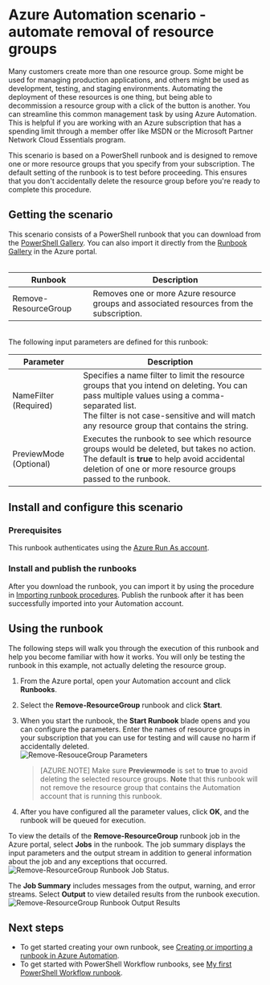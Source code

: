 <properties
    pageTitle="Automate removal of resource groups | Microsoft Azure"
    description="PowerShell Workflow version of an Azure Automation scenario including runbooks to remove all resource groups in your subscription."
    services="automation"
    documentationCenter=""
    authors="MGoedtel"
    manager="jwhit"
    editor=""
	/>
<tags
    ms.service="automation"
    ms.workload="tbd"
    ms.tgt_pltfrm="na"
    ms.devlang="na"
    ms.topic="get-started-article"
    ms.date="09/26/2016"
    ms.author="magoedte"/>

# Azure Automation scenario - automate removal of resource groups

Many customers create more than one resource group. Some might be used for managing production applications, and others might be used as development, testing, and staging environments. Automating the deployment of these resources is one thing, but being able to decommission a resource group with a click of the button is another. You can streamline this common management task by using Azure Automation. This is helpful if you are working with an Azure subscription that has a spending limit through a member offer like MSDN or the Microsoft Partner Network Cloud Essentials program.

This scenario is based on a PowerShell runbook and is designed to remove one or more resource groups that you specify from your subscription. The default setting of the runbook is to test before proceeding. This ensures that you don't accidentally delete the resource group before you're ready to complete this procedure.   

## Getting the scenario

This scenario consists of a PowerShell runbook that you can download from the [PowerShell Gallery](https://www.powershellgallery.com/packages/Remove-ResourceGroup/1.0/DisplayScript). You can also import it directly from the [Runbook Gallery](automation-runbook-gallery.md) in the Azure portal.<br><br>

Runbook | Description|
----------|------------|
Remove-ResourceGroup | Removes one or more Azure resource groups and associated resources from the subscription.  
<br>
The following input parameters are defined for this runbook:

Parameter | Description|
----------|------------|
NameFilter (Required) | Specifies a name filter to limit the resource groups that you intend on deleting. You can pass multiple values using a comma-separated list.<br>The filter is not case-sensitive and will match any resource group that contains the string.|
PreviewMode (Optional) | Executes the runbook to see which resource groups would be deleted, but takes no action.<br>The default is **true** to help avoid accidental deletion of one or more resource groups passed to the runbook.  

## Install and configure this scenario

### Prerequisites

This runbook authenticates using the [Azure Run As account](automation-sec-configure-azure-runas-account.md).    

### Install and publish the runbooks

After you download the runbook, you can import it by using the procedure in [Importing runbook procedures](automation-creating-importing-runbook.md#importing-a-runbook-from-a-file-into-Azure-Automation). Publish the runbook after it has been successfully imported into your Automation account.


## Using the runbook

The following steps will walk you through the execution of this runbook and help you become familiar with how it works. You will only be testing the runbook in this example, not actually deleting the resource group.  

1. From the Azure portal, open your Automation account and click **Runbooks**.
2. Select the **Remove-ResourceGroup** runbook and click **Start**.
3. When you start the runbook, the **Start Runbook** blade opens and you can configure the parameters. Enter the names of resource groups in your subscription that you can use for testing and will cause no harm if accidentally deleted.<br> ![Remove-ResouceGroup Parameters](media/automation-scenario-remove-resourcegroup/remove-resourcegroup-input-parameters.png)

    >[AZURE.NOTE] Make sure **Previewmode** is set to **true** to avoid deleting the selected resource groups.  **Note** that this runbook will not remove the resource group that contains the Automation account that is running this runbook.  

4. After you have configured all the parameter values, click **OK**, and the runbook will be queued for execution.  

To view the details of the **Remove-ResourceGroup** runbook job in the Azure portal, select **Jobs** in the runbook. The job summary displays the input parameters and the output stream in addition to general information about the job and any exceptions that occurred.<br> ![Remove-ResourceGroup Runbook Job Status](media/automation-scenario-remove-resourcegroup/remove-resourcegroup-runbook-job-status.png).

The **Job Summary** includes messages from the output, warning, and error streams. Select **Output** to view detailed results from the runbook execution.<br> ![Remove-ResourceGroup Runbook Output Results](media/automation-scenario-remove-resourcegroup/remove-resourcegroup-runbook-job-output.png)

## Next steps

- To get started creating your own runbook, see [Creating or importing a runbook in Azure Automation](automation-creating-importing-runbook.md).
- To get started with PowerShell Workflow runbooks, see [My first PowerShell Workflow runbook](automation-first-runbook-textual.md).
